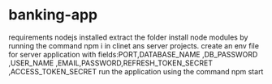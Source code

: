 # banking-app

requirements
nodejs installed
extract the folder
install node modules by running the command npm i in clinet ans server projects.
create an env file for server application with fields:PORT,DATABASE_NAME ,DB_PASSWORD ,USER_NAME ,EMAIL,PASSWORD,REFRESH_TOKEN_SECRET ,ACCESS_TOKEN_SECRET
run the application using the command npm start
